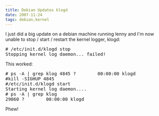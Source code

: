 ```yaml
---
title: Debian Updates klogd
date: 2007-11-24
tags: debian,kernel
---
```

I just did a big update on a debian machine running lenny and I'm now unable to stop / start / restart the kernel logger, klogd:

<pre class="sh_sh">
# /etc/init.d/klogd stop
Stopping kernel log daemon... failed!
</pre>

This worked:

<pre class="sh_sh">
# ps -A | grep klog 4845 ?        00:00:00 klogd
#kill -SIGHUP 4845
#/etc/init.d/klogd start
Starting kernel log daemon....
# ps -A | grep klog
29060 ?        00:00:00 klogd
</pre>

Phew!

